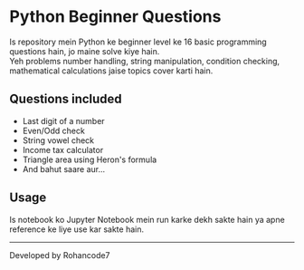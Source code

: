 # Python Beginner Questions

Is repository mein Python ke beginner level ke 16 basic programming questions hain, jo maine solve kiye hain.  
Yeh problems number handling, string manipulation, condition checking, mathematical calculations jaise topics cover karti hain.

## Questions included
- Last digit of a number
- Even/Odd check
- String vowel check
- Income tax calculator
- Triangle area using Heron's formula
- And bahut saare aur...

## Usage
Is notebook ko Jupyter Notebook mein run karke dekh sakte hain ya apne reference ke liye use kar sakte hain.

---

Developed by Rohancode7
